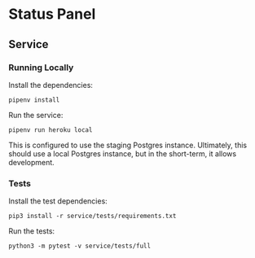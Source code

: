 # Status Panel

## Service

### Running Locally

Install the dependencies:

    pipenv install

Run the service:

    pipenv run heroku local

This is configured to use the staging Postgres instance. Ultimately, this should use a local Postgres instance, but in the short-term, it allows development.

### Tests

Install the test dependencies:

    pip3 install -r service/tests/requirements.txt

Run the tests:

    python3 -m pytest -v service/tests/full
